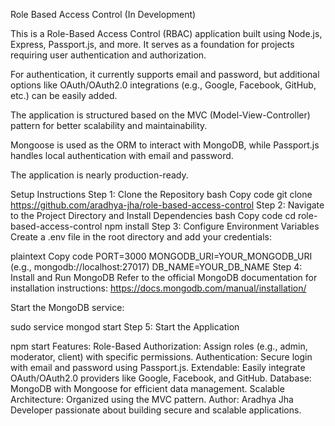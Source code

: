 Role Based Access Control (In Development)

This is a Role-Based Access Control (RBAC) application built using Node.js, Express, Passport.js, and more. It serves as a foundation for projects requiring user authentication and authorization.

For authentication, it currently supports email and password, but additional options like OAuth/OAuth2.0 integrations (e.g., Google, Facebook, GitHub, etc.) can be easily added.

The application is structured based on the MVC (Model-View-Controller) pattern for better scalability and maintainability.

Mongoose is used as the ORM to interact with MongoDB, while Passport.js handles local authentication with email and password.

The application is nearly production-ready.

Setup Instructions
Step 1: Clone the Repository
bash
Copy code
git clone https://github.com/aradhya-jha/role-based-access-control
Step 2: Navigate to the Project Directory and Install Dependencies
bash
Copy code
cd role-based-access-control
npm install
Step 3: Configure Environment Variables
Create a .env file in the root directory and add your credentials:

plaintext
Copy code
PORT=3000
MONGODB_URI=YOUR_MONGODB_URI (e.g., mongodb://localhost:27017)
DB_NAME=YOUR_DB_NAME
Step 4: Install and Run MongoDB 
Refer to the official MongoDB documentation for installation instructions:
https://docs.mongodb.com/manual/installation/

Start the MongoDB service:


sudo service mongod start
Step 5: Start the Application


npm start
Features:
Role-Based Authorization: Assign roles (e.g., admin, moderator, client) with specific permissions.
Authentication: Secure login with email and password using Passport.js.
Extendable: Easily integrate OAuth/OAuth2.0 providers like Google, Facebook, and GitHub.
Database: MongoDB with Mongoose for efficient data management.
Scalable Architecture: Organized using the MVC pattern.
Author:
Aradhya Jha
Developer passionate about building secure and scalable applications.
